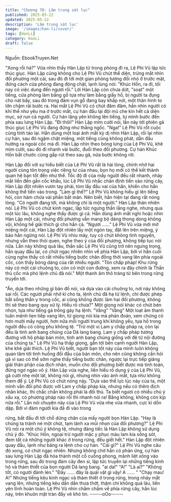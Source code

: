 ```yaml
---
title: "Chương 78: Lâm trung sát lục"
published: 2025-05-22
updated: 2025-05-22
description: 'Lâm trung sát lục'
image: '/images/han-li/cover/'
tags: [HanLi]
category: HanLi
draft: false
---
```


Nguồn: EbookTruyen.Net

"Xong rồi hả?" Vừa nhìn thấy Hàn Lập từ trong phòng đi ra, Lệ
Phi Vũ lập tức thúc giục.
Hàn Lập cũng không cho Lệ Phi Vũ chút thể diện, trừng mắt nhìn
đối phương một cái, sau đó đi tới một gian phòng tương đối nhỏ ở
trước mặt, đứng cách cửa phòng đang đóng chặt, lạnh lùng nói:
"Khúc Hồn, ra đi, tối nay có việc dung đến ngươi rồi."
Lời Hàn Lập còn chưa dứt, "soạt" một tiếng, cửa phòng làm bằng
gỗ tựa như làm bằng giấy hồ, bị người ta đụng cho nát bấy, sau
đó trong đám vụn gỗ đang bay khắp nơi, một thân hình to lớn
chậm rãi bước ra.
Hai mắt Lệ Phi Vũ có chút đăm đăm, hắn nhìn người có khí thế
như yêu ma ở trước mắt, cự hán đầu lại đội mũ che kín hết cả
diện mục, sợ run cả người.
Cự hán lặng yên không lên tiếng, tự mình bước đến phía sau
lưng Hàn Lập.
"Đi thôi!" Hàn Lập mỉm cười nói, lần này tới phiên gã thúc giục Lệ
Phi Vũ đang đứng như thằng ngốc.
"Nga!" Lệ Phi Vũ rốt cuộc cũng tỉnh táo lại.
Hắn dùng một loại ánh mắt kỳ dị nhìn Hàn Lập, rồi lại nhìn cự
hán, sau đó ngậm chặt miệng, một tiếng cũng không phát, dẫn
đầu hướng ra ngoài cốc mà đi.
Hàn Lập nhìn theo bóng lưng của Lệ Phi Vũ, khẽ mỉm cười, sau
đó đi nhanh vài bước, đuổi theo đối phương. Cự hán Khúc Hồn
bắt chước cũng gấp rút theo sau gã, nửa bước không rời.

Hàn Lập đối với sự hiểu biết của Lệ Phi Vũ rất là hài lòng, chính
nhờ hai người cùng tôn trọng việc riêng tư của nhau, bọn họ mới
có thể kết thành quan hệ bạn tốt đến như thế.
Tốc độ đi của mấy người đều rất nhanh, nháy mắt liền đến gần
cốc khẩu, lúc Lệ Phi Vũ nhấc chân định tiến vào rừng cây, Hàn
Lập đột nhiên vươn tay phải, tóm lấy đầu vai của hắn, khiến cho
hắn không thể tiến vào trong.
"Làm gì thế?" Lệ Phi Vũ không hiểu gì lên tiếng hỏi, còn hàm
chứa vài phần bất mãn. Nên biết, hắn hiện tại đang rất nóng lòng.
"Có người đang tới, mà không chỉ là một người." Hàn Lâp thản
nhiên nói.
Lệ Phi Vũ có chút kinh ngạc, lập tức ngưng thần lắng nghe,
nhưng qua một lúc lâu, không nghe thấy được gì cả.
Hắn dùng ánh mắt nghi hoặc nhìn Hàn Lập một cái, nhưng đối
phương vẫn mang bộ dáng thong dong không vội, không hề giải
thích gì cho hắn cả.
"Ngươi ……" Lệ Phi Vũ vừa mới mở miệng một cái, Hàn Lập đột
nhiên lấy một ngón tay, đặt lên trên miệng, ý bảo hắn ngừng nói.
Lệ Phi Vũ nhíu mày, tuy có chút không tình nguyện, nhưng vẫn
theo thói quen, nghe theo ý của đối phương, không tiếp tục nói
nữa.
Lần này không quá lâu, thần sắc Lệ Phi Vũ cũng trở nên ngưng
trọng, hắn quay đầu lại, có chút ngạc nhiên nhìn về phía Hàn Lập,
bởi vì hắn cuối cùng nghe thấy có rất nhiều tiếng bước chân đồng
thời vang lên phía ngoài cốc, còn thấy bóng dáng của rất nhiều
người.
"Tôn chấp pháp! Khu rừng này có một cái chuông to, còn có một
con đường, xem ra đây chính là Thần thủ cốc mà phó lệnh chủ đã
nói." Một thanh âm thô tráng từ bên trong rừng truyền tới.

"Ân, dựa theo những gì bản đồ nói, và dựa vào cái chuông to, nơi
này không sai rồi. Các ngươi phải nhớ kĩ cho ta, lệnh chủ đã hạ tử
lệnh, chỉ được phép bắt sống thần y trong cốc, ai cũng không
được làm hại đối phương, không thì sẽ theo bang quy xử lý. Hiểu
rõ chưa?" Một giọng nói khác có chút bén nhọn, tựa như tiếng gà
trống gáy hạ lệnh.
"Vâng"
"Vâng"
Một loạt âm thanh tuân mệnh lien tiếp vang lên, từ giọng nói kia
mà phán đoán, xem chừng có hơn mười mấy người, hơn nữa mỗi
người trung khí không yếu, tựa hồ trong người đều có công phu
không tệ.
"Trừ một vị Lam y chấp pháp ra, còn lại đều là tinh anh bang
chúng của Dã lang bang. Lam y chấp pháp tương đương với hộ
pháp bản môn, tinh anh bang chúng giống với đệ tử nội đường
của chúng ta." Lệ Phi Vũ hạ thấp giọng, gần tới bên cạnh người
Hàn Lập, khe khẽ giải thích.
Lệ Phi Vũ biết, người bạn tốt này của mình luôn không quan tâm
tới tình huống đối đầu của bản môn, cho nên cũng không cần hỏi
gã vì sao có thể sớm nghe thấy tiếng bước chân, ngược lại trực
tiếp giảng giải thân phận của địch nhân, muốn cho đối phương
biết được mà tính toán, đừng ngơ ngáo vô ý.
Hàn Lập vừa nghe, liền hiểu rõ dụng ý của Lệ Phi Vũ, gã cười
nhẹ một lát, không nói gì, nhưng nhìn vào ánh mắt, tựa như
không them để ý.
Lệ Phi Vũ có chút nóng nảy.
"Dựa vào thể lực lúc này của ta, một mình vẫn đối phó được với
Lam y chấp pháp kia, nhưng nếu có thêm địch nhân khác, thì
chắc chắn không phải là đối thủ. Ta biết ngươi có nhiều chủ ý xấu
xa, có phương pháp nào rồi thì nhanh nói ra! Bằng không, không
còn kịp nữa rồi." Lần nói chuyện này của Lệ Phi Vũ vừa nhẹ vừa
nhanh, cực kì dồn dập. Bởi vì đám người kia đã đi vào trong

rừng, bắt đầu đi tới chỗ dừng chân của mấy người bọn Hàn Lập.
"Hay là chúng ta tránh né một chút, tạm lánh xa mũi nhọn của đối
phương?"
Lệ Phi Vũ nói ra một chủ ý không tệ, nhưng đáng tiếc là Hàn Lập
không sử dụng chủ ý đó.
"Khúc Hồn, ngoại trừ người mặc y phục màu lam kia sống sót,
đem tất cả những người khác ở trong rừng, đều giết hết." Hàn Lập
đột nhiên quay đầu, lạnh như băng ra lệnh cho cự hán.
"Cái gì?" Lệ Phi Vũ nghe câu đó xong, có chút ngạc nhiên.
Nhưng không chờ hắn có phản ứng, cự hán sau lưng Hàn Lập đã
hóa thành một cỗ cuồng phong, mãnh liệt xông vào trong rừng,
sau đó trong đám cây đen sì, lập tức truyền lại những tiếng kinh
hô và thảm thiết của bọn người Dã lang bang.
"ai da!"
"A!"
"Là ai?"
"Không tốt, có người đánh lén."
"Đây …… đây là quái vật gì vậy! A …… "
"Chạy mau! A!"
Nhừng tiếng kêu kinh ngạc và thảm thiết ở trong rừng, trong nháy
mắt vang lên, nhưng tiếng kêu dần dần thưa thớt, thậm chí không
quá lâu, liền yên tĩnh hoàn toàn.
Lệ Phi Vũ nhìn chằm chằm về phía rừng cây, hắn lúc này, trên
khuôn mặt tràn đầy vẻ khó tin.
------oOo------
